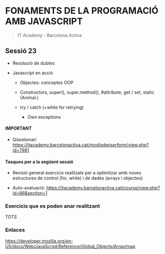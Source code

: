 # FONAMENTS DE LA PROGRAMACIÓ AMB JAVASCRIPT

> IT Academy - Barcelona Activa

## Sessió 23

- Resolució de dubtes

- Javascript en acció

  - Objectes: conceptes OOP

  - Constructors, super(), super.method(), #attribute, get / set, static (Animal.)

  - try / catch (+while for retrying)
    - Own exceptions

#### IMPORTANT

- Qüestionari https://itacademy.barcelonactiva.cat/mod/edwiserform/view.php?id=7981

#### Tasques per a la següent sessió

- Revisió general exercicis realitzats per a optimitzar amb noves estructures de control (for, while) i de dades (arrays i objectes)

- Auto-avaluació: https://itacademy.barcelonactiva.cat/course/view.php?id=66&section=1

### Exercicis que es poden anar realitzant

TOTS

### Enlaces

https://developer.mozilla.org/en-US/docs/Web/JavaScript/Reference/Global_Objects/Array/map
